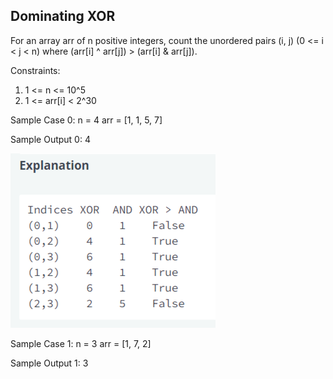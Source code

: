 ## Dominating XOR

For an array arr of n positive integers, count the unordered pairs (i, j) (0 <= i < j < n) where (arr[i] ^ arr[j]) > (arr[i] & arr[j]).

Constraints:
1. 1 <= n <= 10^5
2. 1 <= arr[i] < 2^30

Sample Case 0:
n = 4
arr = [1, 1, 5, 7]

Sample Output 0:
4

![Alt text](q2.png)

Sample Case 1:
n = 3
arr = [1, 7, 2]

Sample Output 1:
3